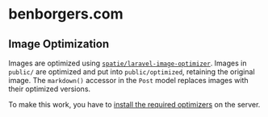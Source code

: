 # benborgers.com

## Image Optimization

Images are optimized using [`spatie/laravel-image-optimizer`](https://github.com/spatie/laravel-image-optimizer). Images in `public/` are optimized and put into `public/optimized`, retaining the original image. The `markdown()` accessor in the `Post` model replaces images with their optimized versions.

To make this work, you have to [install the required optimizers](https://github.com/spatie/image-optimizer#optimization-tools) on the server.
